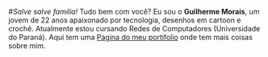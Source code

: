 #_Salve salve familia!_ Tudo bem com você? Eu sou o **Guilherme Morais**, um jovem de 22 anos apaixonado por tecnologia, desenhos em cartoon e crochê. 
Atualmente estou cursando Redes de Computadores (Universidade do Paraná).
Aqui tem uma [Pagina do meu portifolio]() onde tem mais coisas sobre mim.
